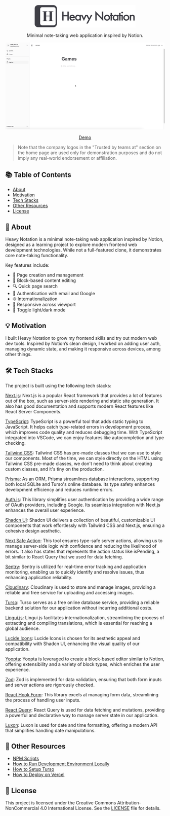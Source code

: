 <p align="center">
  <img src="./docs/images/logo-text-heavy-notation.png" width="320">
</p>

<p align="center">
  Minimal note-taking web application inspired by Notion.
</p>

![Demo](./docs/images/demo.gif)

<p align="center">
  <a href="https://heavynotation.vercel.app">
    Demo
  </a>
</p>

> Note that the company logos in the "Trusted by teams at" section on the home page are used only for demonstration purposes and do not imply any real-world endorsement or affiliation.

## 📚 Table of Contents

- [About](https://github.com/gattigaga/heavy-notation/tree/main?tab=readme-ov-file#-about)
- [Motivation](https://github.com/gattigaga/heavy-notation/tree/main?tab=readme-ov-file#-motivation)
- [Tech Stacks](https://github.com/gattigaga/heavy-notation/tree/main?tab=readme-ov-file#%EF%B8%8F-tech-stacks)
- [Other Resources](https://github.com/gattigaga/heavy-notation/tree/main?tab=readme-ov-file#-other-resources)
- [License](https://github.com/gattigaga/heavy-notation/tree/main?tab=readme-ov-file#-license)

## 🚀 About

Heavy Notation is a minimal note-taking web application inspired by Notion, designed as a learning project to explore modern frontend web development technologies. While not a full-featured clone, it demonstrates core note-taking functionality.

Key features include:

- 📝 Page creation and management
- 🧩 Block-based content editing
- 🔍 Quick page search
- 🔐 Authentication with email and Google
- 🌐 Internationalization
- 📱 Responsive across viewport
- 🌅 Toggle light/dark mode

## 💡 Motivation

I built Heavy Notation to grow my frontend skills and try out modern web dev tools. Inspired by Notion’s clean design, I worked on adding user auth, managing dynamic state, and making it responsive across devices, among other things.

## 🛠️ Tech Stacks

The project is built using the following tech stacks:

[Next.js](https://nextjs.org):
Next.js is a popular React framework that provides a lot of features out of the box, such as server-side rendering and static site generation. It also has good documentation and supports modern React features like React Server Components.

[TypeScript](https://www.typescriptlang.org):
TypeScript is a powerful tool that adds static typing to JavaScript. It helps catch type-related errors in development process, which improves code quality and reduces debugging time. With TypeScript integrated into VSCode, we can enjoy features like autocompletion and type checking.

[Tailwind CSS](https://tailwindcss.com):
Tailwind CSS has pre-made classes that we can use to style our components. Most of the time, we can style directly on the HTML using Tailwind CSS pre-made classes, we don't need to think about creating custom classes, and it's tiny on the production.

[Prisma](https://www.prisma.io):
As an ORM, Prisma streamlines database interactions, supporting both local SQLite and Turso's online database. Its type safety enhances development efficiency and reduces runtime errors.

[Auth.js](https://authjs.dev):
This library simplifies user authentication by providing a wide range of OAuth providers, including Google. Its seamless integration with Next.js enhances the overall user experience.

[Shadcn UI](https://ui.shadcn.com):
Shadcn UI delivers a collection of beautiful, customizable UI components that work effortlessly with Tailwind CSS and Next.js, ensuring a cohesive design aesthetic.

[Next Safe Action](https://next-safe-action.dev):
This tool ensures type-safe server actions, allowing us to manage server-side logic with confidence and reducing the likelihood of errors. It also has states that represents the action status like isPending, a bit similar to React Query that we used for data fetching.

[Sentry](https://sentry.io):
Sentry is utilized for real-time error tracking and application monitoring, enabling us to quickly identify and resolve issues, thus enhancing application reliability.

[Cloudinary](https://cloudinary.com):
Cloudinary is used to store and manage images, providing a reliable and free service for uploading and accessing images.

[Turso](https://turso.tech):
Turso serves as a free online database service, providing a reliable backend solution for our application without incurring additional costs.

[Lingui.js](https://lingui.dev):
Lingui.js facilitates internationalization, streamlining the process of extracting and compiling translations, which is essential for reaching a global audience.

[Lucide Icons](https://lucide.dev):
Lucide Icons is chosen for its aesthetic appeal and compatibility with Shadcn UI, enhancing the visual quality of our application.

[Yoopta](https://yoopta.dev):
Yoopta is leveraged to create a block-based editor similar to Notion, offering extensibility and a variety of block types, which enriches the user experience.

[Zod](https://zod.dev):
Zod is implemented for data validation, ensuring that both form inputs and server actions are rigorously checked.

[React Hook Form](https://react-hook-form.com):
This library excels at managing form data, streamlining the process of handling user inputs.

[React Query](https://tanstack.com/query/latest):
React Query is used for data fetching and mutations, providing a powerful and declarative way to manage server state in our application.

[Luxon](https://moment.github.io/luxon):
Luxon is used for date and time formatting, offering a modern API that simplifies handling date manipulations.

## 🌟 Other Resources

- [NPM Scripts](./docs/npm-scripts.md)
- [How to Run Development Environment Locally](./docs/how-to-run-development-environment-locally.md)
- [How to Setup Turso](./docs/how-to-setup-turso.md)
- [How to Deploy on Vercel](./docs/how-to-deploy-on-vercel.md)

## 📝 License

This project is licensed under the Creative Commons Attribution-NonCommercial 4.0 International License. See the [LICENSE](./LICENSE) file for details.

